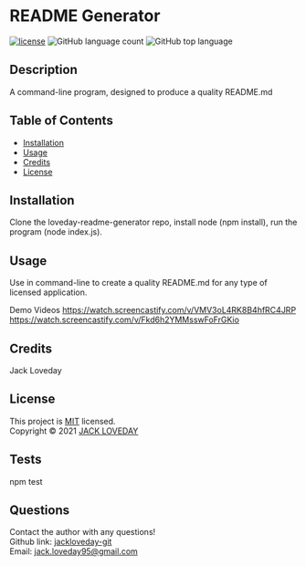 
  # README Generator
  [![license](https://img.shields.io/badge/License-MIT-brightgreen.svg)](https://choosealicense.com/licenses/mit/)
  ![GitHub language count](https://img.shields.io/github/languages/count/jackloveday-git/loveday-readme-generator)
  ![GitHub top language](https://img.shields.io/github/languages/top/jackloveday-git/loveday-readme-generator)
  
  ## Description
  A command-line program, designed to produce a quality README.md
  
  ## Table of Contents
  * [Installation](#installation)
  * [Usage](#usage)
  * [Credits](#credits)
  * [License](#license)
  ## Installation
  Clone the loveday-readme-generator repo, install node (npm install), run the program (node index.js).
  
  ## Usage 
  Use in command-line to create a quality README.md for any type of licensed application.
  
  Demo Videos https://watch.screencastify.com/v/VMV3oL4RK8B4hfRC4JRP<br> https://watch.screencastify.com/v/Fkd6h2YMMsswFoFrGKio
  ## Credits
  Jack Loveday
  ## License
  This project is [MIT](https://choosealicense.com/licenses/mit/) licensed.<br />
  Copyright © 2021 [JACK LOVEDAY](https://github.com/jackloveday-git)

  
  ## Tests
  npm test
  ## Questions
  Contact the author with any questions!<br>
  Github link: [jackloveday-git](https://github.com/jackloveday-git)<br>Email: jack.loveday95@gmail.com
  